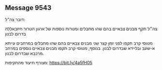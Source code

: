 ## Message 9543

דובר צה"ל:

צה״ל תקף מבנים צבאיים בהם שהו מחבלים ומטרות נוספות של ארגון הטרור חיזבאללה בדרום לבנון

מטוסי קרב תקפו לפני זמן קצר שני מבנים צבאיים בהם שהו מחבלים במרחבים עייתא א-שעב ובליידא שבדרום לבנון. בנוסף, מטוסי קרב תקפו מבנים צבאיים נוספים במרחב מרכבא שבדרום לבנון.

מצורף תיעוד מהתקיפות: https://bit.ly/4a5fH05

